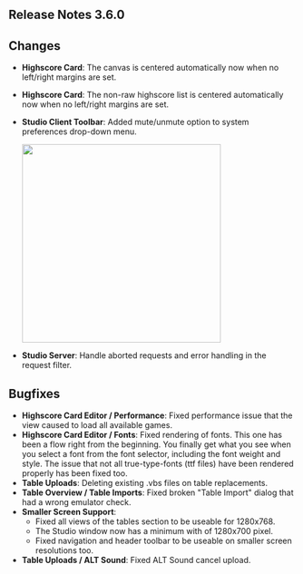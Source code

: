## Release Notes 3.6.0

## Changes

- **Highscore Card**: The canvas is centered automatically now  when no left/right margins are set.
- **Highscore Card**: The non-raw highscore list is centered automatically now when no left/right margins are set.
- **Studio Client Toolbar**: Added mute/unmute option to system preferences drop-down menu.

  <img src="https://raw.githubusercontent.com/syd711/vpin-studio/main/documentation/misc/mute-btn.png" width="350" />

- **Studio Server**: Handle aborted requests and error handling in the request filter. 

## Bugfixes

- **Highscore Card Editor / Performance**: Fixed performance issue that the view caused to load all available games.
- **Highscore Card Editor / Fonts**: Fixed rendering of fonts. This one has been a flow right from the beginning. You finally get what you see when you select a font from the font selector, including the font weight and style. The issue that not all true-type-fonts (ttf files) have been rendered properly has been fixed too.
- **Table Uploads**: Deleting existing .vbs files on table replacements.
- **Table Overview / Table Imports**: Fixed broken "Table Import" dialog that had a wrong emulator check.
- **Smaller Screen Support**:
  - Fixed all views of the tables section to be useable for 1280x768.
  - The Studio window now has a minimum with of 1280x700 pixel.
  - Fixed navigation and header toolbar to be useable on smaller screen resolutions too.
- **Table Uploads / ALT Sound**: Fixed ALT Sound cancel upload.